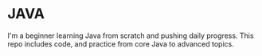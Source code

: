 # JAVA
I'm a beginner learning Java from scratch and pushing daily progress. This repo includes code, and practice from core Java to advanced topics.
